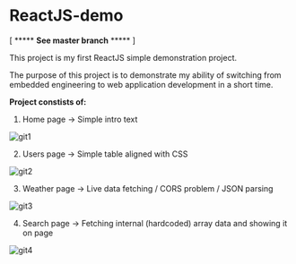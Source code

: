# ReactJS-demo

[ ***** **See master branch** ***** ]

This project is my first ReactJS simple demonstration project.


The purpose of this project is to demonstrate my ability of switching from embedded engineering 
to web application development in a short time.

**Project constists of:**
1. Home page -> Simple intro text

![git1](https://github.com/NightRider92/ReactJS-demo/assets/10942663/8ae225bf-efcb-42ca-bf61-8511879996c8)

2. Users page -> Simple table aligned with CSS

![git2](https://github.com/NightRider92/ReactJS-demo/assets/10942663/030549cb-790e-43cb-847e-f7725a79e04e)

3. Weather page -> Live data fetching / CORS problem / JSON parsing

![git3](https://github.com/NightRider92/ReactJS-demo/assets/10942663/1dc54d1f-66db-4d40-a65a-9b84f79ca7a8)

4. Search page -> Fetching internal (hardcoded) array data and showing it on page

![git4](https://github.com/NightRider92/ReactJS-demo/assets/10942663/d4a19bd0-3511-4987-84c6-37fbfcdd7871)



   
   
   
